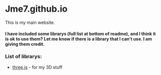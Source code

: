 # Jme7.github.io
This is my main website.

#### I have included some librarys (full list at bottom of readme), and I think it is ok to use them? Let me know if there is a library that I can't use. I am giving them credit.

### List of librarys:
- [three.js](https://threejs.org/) - for my 3D stuff
